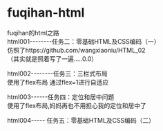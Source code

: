 # fuqihan-html
fuqihan的html之路                    
html001--------任务二：零基础HTML及CSS编码（一）                          
仿照了https://github.com/wangxiaoniu/HTML_02       
（其实就是照着写了一遍.....0.0）                

html002--------任务三：三栏式布局       
使用了flex布局  通过flex=1进行自适应                  
      
 html003------任务四：定位和居中问题       
 使用了flex布局,妈妈再也不用担心我的定位和居中了   
    
html004----- 任务五：零基础HTML及CSS编码（二）


